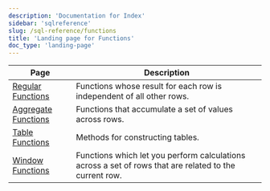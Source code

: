 ```yaml
---
description: 'Documentation for Index'
sidebar: 'sqlreference'
slug: /sql-reference/functions
title: 'Landing page for Functions'
doc_type: 'landing-page'
---
```


| Page                                                                | Description                                                                                            |
|---------------------------------------------------------------------|--------------------------------------------------------------------------------------------------------|
| [Regular Functions](/sql-reference/functions/regular-functions)     | Functions whose result for each row is independent of all other rows.                                  |
| [Aggregate Functions](/sql-reference/aggregate-functions)           | Functions that  accumulate a set of values across rows.                                                |
| [Table Functions](/sql-reference/table-functions)                   | Methods for constructing tables.                                                                       |
| [Window Functions](/sql-reference/window-functions)                 | Functions which let you perform calculations across a set of rows that are related to the current row. |

